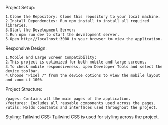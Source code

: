 

Project Setup:

    1.Clone the Repository: Clone this repository to your local machine.
    2.Install Dependencies: Run npm install to install all required libraries.
    3.Start the Development Server:
    4.Run npm run dev to start the development server.
    5.Open http://localhost:3000 in your browser to view the application.

Responsive Design:

    1.Mobile and Large Screen Compatibility:
    2.This project is optimized for both mobile and large screens.
    3.To check mobile responsiveness, open Developer Tools and select the device toolbar.
    4.Choose "Pixel 7" from the device options to view the mobile layout and zoom it 100%.

Project Structure:

    /pages: Contains all the main pages of the application.
    /features: Includes all reusable components used across the pages.
    /utils: Holds constants and interfaces used throughout the project.
    
Styling:
    Tailwind CSS: Tailwind CSS is used for styling across the project.
